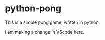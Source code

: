 # python-pong
This is a simple pong game, written in python.  

I am making a change in VScode here.